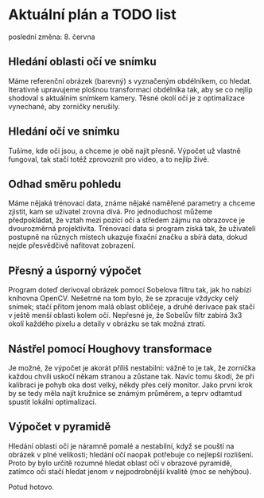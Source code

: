 # Aktuální plán a TODO list

poslední změna: 8. června

## Hledání oblasti očí ve snímku
Máme referenční obrázek (barevný) s vyznačeným obdélníkem, co hledat. Iterativně upravujeme plošnou transformaci obdélníka tak, aby se co nejlíp shodoval s aktuálním snímkem kamery. Těsné okolí očí je z optimalizace vynechané, aby zorničky nerušily.

## Hledání očí ve snímku
Tušíme, kde oči jsou, a chceme je obě najít přesně. Výpočet už vlastně fungoval, tak stačí totéž zprovoznit pro video, a to nejlíp živé.

## Odhad směru pohledu
Máme nějaká trénovací data, známe nějaké naměřené parametry a chceme zjistit, kam se uživatel zrovna dívá. Pro jednoduchost můžeme předpokládat, že vztah mezi pozicí očí a středem zájmu na obrazovce je dvourozměrná projektivita. Trénovací data si program získá tak, že uživateli postupně na různých místech ukazuje fixační značku a sbírá data, dokud nejde přesvědčivě nafitovat zobrazení.

## Přesný a úsporný výpočet
Program doteď derivoval obrázek pomocí Sobelova filtru tak, jak ho nabízí knihovna OpenCV. Nešetrné na tom bylo, že se zpracuje vždycky celý snímek; stačí přitom jenom malá oblast obličeje, a druhé derivace pak stačí v ještě menší oblasti kolem očí. Nepřesné je, že Sobelův filtr zabírá 3x3 okolí každého pixelu a detaily v obrázku se tak možná ztratí.

## Nástřel pomocí Houghovy transformace
Je možné, že výpočet je akorát příliš nestabilní: vážně to je tak, že zornička každou chvíli uskočí někam stranou a zůstane tak. Navíc tomu škodí, že při kalibraci je pohyb oka dost velký, někdy přes celý monitor. Jako první krok by se tedy měla najít kružnice se známým průměrem, a teprv odtamtud spustit lokální optimalizaci.

## Výpočet v pyramidě
Hledání oblasti očí je náramně pomalé a nestabilní, když se pouští na obrázek v plné velikosti; hledání očí naopak potřebuje co nejlepší rozlišení. Proto by bylo určitě rozumné hledat oblast očí v obrazové pyramidě, zatímco oči stačí hledat jenom v nejpodrobnější kvalitě (moc se nehýbou).

Potud hotovo.
